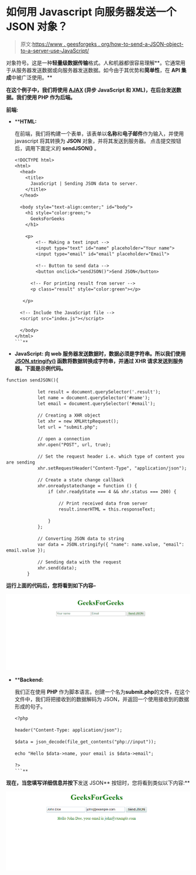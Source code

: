 # 如何用 Javascript 向服务器发送一个 JSON 对象？

> 原文:[https://www . geesforgeks . org/how-to-send-a-JSON-object-to-a-server-use-JavaScript/](https://www.geeksforgeeks.org/how-to-send-a-json-object-to-a-server-using-javascript/)

对象符号。这是一种**轻量级数据传输**格式。人和机器都很容易理解**。它通常用于从服务器发送数据或向服务器发送数据。如今由于其优势和**简单性**，在 **API 集成**中被广泛使用。**

**在这个例子中，我们将使用 [AJAX](https://www.geeksforgeeks.org/ajax-introduction/) (异步 JavaScript 和 XML)，在后台发送数据。我们使用 PHP 作为后端。**

****前端:****

*   ****HTML:**

    在前端，我们将构建一个表单，该表单以**名称**和**电子邮件**作为输入，并使用 javascript 将其转换为 **JSON** 对象，并将其发送到服务器。
    点击提交按钮后，调用下面定义的 **sendJSON()** 。

    ```
    <!DOCTYPE html>
    <html>
      <head>
        <title>
          JavaScript | Sending JSON data to server.
        </title>
      </head>

      <body style="text-align:center;" id="body">
        <h1 style="color:green;">
          GeeksForGeeks
        </h1>

        <p>
            <!-- Making a text input -->
            <input type="text" id="name" placeholder="Your name">
            <input type="email" id="email" placeholder="Email">

            <!-- Button to send data -->
            <button onclick="sendJSON()">Send JSON</button>

          <!-- For printing result from server -->
          <p class="result" style="color:green"></p>

       </p>

      <!-- Include the JavaScript file -->
      <script src="index.js"></script>

      </body>
    </html>
    ```** 
*   ****JavaScript:**
    向 web 服务器发送数据时，**数据必须是字符串**。所以我们使用 [JSON.stringify()](https://www.geeksforgeeks.org/javascript-json-stringify-with-examples/) 函数将数据转换成字符串，并通过 **XHR** 请求发送到服务器。下面是示例代码。**

```
function sendJSON(){

            let result = document.querySelector('.result');
            let name = document.querySelector('#name');
            let email = document.querySelector('#email');

            // Creating a XHR object
            let xhr = new XMLHttpRequest();
            let url = "submit.php";

            // open a connection
            xhr.open("POST", url, true);

            // Set the request header i.e. which type of content you are sending
            xhr.setRequestHeader("Content-Type", "application/json");

            // Create a state change callback
            xhr.onreadystatechange = function () {
                if (xhr.readyState === 4 && xhr.status === 200) {

                    // Print received data from server
                    result.innerHTML = this.responseText;

                }
            };

            // Converting JSON data to string
            var data = JSON.stringify({ "name": name.value, "email": email.value });

            // Sending data with the request
            xhr.send(data);
        }
```

**运行上面的代码后，您将看到如下内容–**

**![](img/2353b5ab82cd0f59863efad0870a73fb.png)**

*   ****Backend:**

    我们正在使用 **PHP** 作为脚本语言。创建一个名为**submit.php**的文件，在这个文件中，我们将把接收到的数据解码为 JSON，并返回一个使用接收到的数据形成的句子。

    ```
    <?php

    header("Content-Type: application/json");

    $data = json_decode(file_get_contents("php://input"));

    echo "Hello $data->name, your email is $data->email";

    ?>
    ```** 

**现在，当您填写详细信息并按下**发送 JSON** 按钮时，您将看到类似以下内容:**

**![](img/7a8e05b43b4187c1384037893c5501f3.png)**